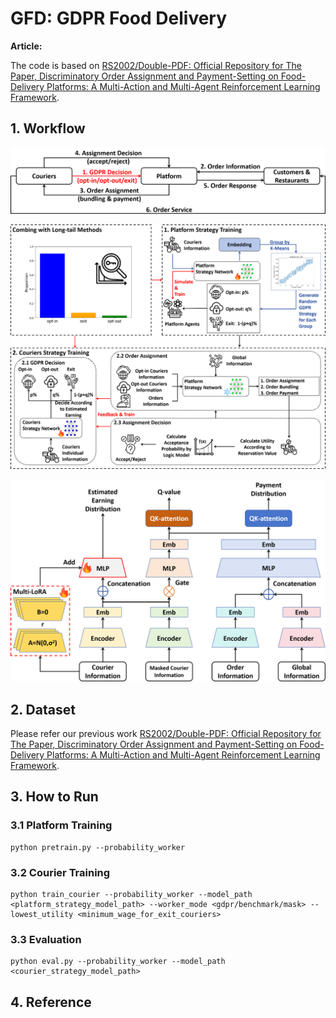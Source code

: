 # GFD: GDPR Food Delivery

**Article:**

The code is based on [RS2002/Double-PDF: Official Repository for The Paper, Discriminatory Order Assignment and Payment-Setting on Food-Delivery Platforms: A Multi-Action and Multi-Agent Reinforcement Learning Framework](https://github.com/RS2002/Double-PDF).



## 1. Workflow

![](./img/workflow.png)

![](./img/main.png)

![](./img/network.png)

## 2. Dataset

Please refer our previous work [RS2002/Double-PDF: Official Repository for The Paper, Discriminatory Order Assignment and Payment-Setting on Food-Delivery Platforms: A Multi-Action and Multi-Agent Reinforcement Learning Framework](https://github.com/RS2002/Double-PDF).



## 3. How to Run

### 3.1 Platform Training

```shell
python pretrain.py --probability_worker
```



### 3.2 Courier Training

```shell
python train_courier --probability_worker --model_path <platform_strategy_model_path> --worker_mode <gdpr/benchmark/mask> --lowest_utility <minimum_wage_for_exit_couriers>
```



### 3.3 Evaluation

```shell
python eval.py --probability_worker --model_path <courier_strategy_model_path>
```



## 4. Reference

```

```

